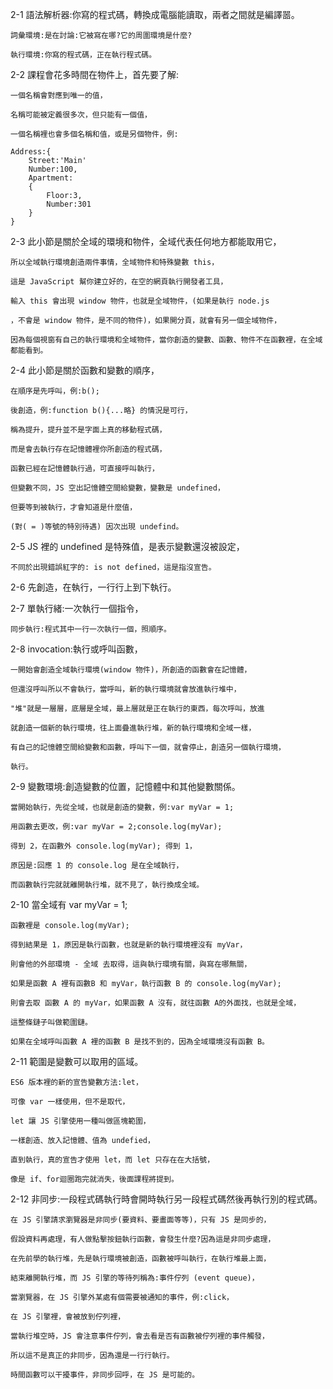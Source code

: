 
2-1 語法解析器:你寫的程式碼，轉換成電腦能讀取，兩者之間就是編譯噐。

    詞彙環境:是在討論:它被寫在哪?它的周圍環境是什麼?

    執行環境:你寫的程式碼，正在執行程式碼。

2-2 課程會花多時間在物件上，首先要了解:
    
    一個名稱會對應到唯一的值，

    名稱可能被定義很多次，但只能有一個值，

    一個名稱裡也會多個名稱和值，或是另個物件，例:

    Address:{
        Street:'Main'
        Number:100,
        Apartment:
        {
            Floor:3,
            Number:301
        }
    }

2-3 此小節是關於全域的環境和物件，全域代表任何地方都能取用它，

    所以全域執行環境創造兩件事情，全域物件和特殊變數 this，

    這是 JavaScript 幫你建立好的，在空的網頁執行開發者工具，

    輸入 this 會出現 window 物件，也就是全域物件，(如果是執行 node.js

    ，不會是 window 物件，是不同的物件)，如果開分頁，就會有另一個全域物件，

    因為每個視窗有自己的執行環境和全域物件，當你創造的變數、函數、物件不在函數裡，在全域都能看到。

2-4 此小節是關於函數和變數的順序，
    
    在順序是先呼叫，例:b();
    
    後創造，例:function b(){...略} 的情況是可行，

    稱為提升，提升並不是字面上真的移動程式碼，
    
    而是會去執行存在記憶體裡你所創造的程式碼，

    函數已經在記憶體執行過，可直接呼叫執行，

    但變數不同，JS 空出記憶體空間給變數，變數是 undefined，
    
    但要等到被執行，才會知道是什麼值，
    
    (對( = )等號的特別待遇) 因次出現 undefind。

2-5 JS 裡的 undefined 是特殊值，是表示變數還沒被設定，

    不同於出現錯誤紅字的: is not defined，這是指沒宣告。

2-6 先創造，在執行，一行行上到下執行。

2-7 單執行緒:一次執行一個指令，
    
    同步執行:程式其中一行一次執行一個，照順序。

2-8 invocation:執行或呼叫函數，

    一開始會創造全域執行環境(window 物件)，所創造的函數會在記憶體，

    但還沒呼叫所以不會執行，當呼叫，新的執行環境就會放進執行堆中，

    "堆"就是一層層，底層是全域，最上層就是正在執行的東西，每次呼叫，放進

    就創造一個新的執行環境，往上面疊進執行堆，新的執行環境和全域一樣，
    
    有自己的記憶體空間給變數和函數，呼叫下一個，就會停止，創造另一個執行環境，

    執行。

2-9 變數環境:創造變數的位置，記憶體中和其他變數關係。

    當開始執行，先從全域，也就是創造的變數，例:var myVar = 1;

    用函數去更改，例:var myVar = 2;console.log(myVar);

    得到 2，在函數外 console.log(myVar); 得到 1，

    原因是:回應 1 的 console.log 是在全域執行，

    而函數執行完就就離開執行堆，就不見了，執行換成全域。

2-10 當全域有 var myVar = 1;

    函數裡是 console.log(myVar);

    得到結果是 1，原因是執行函數，也就是新的執行環境裡沒有 myVar，

    則會他的外部環境 - 全域 去取得，這與執行環境有關，與寫在哪無關，

    如果是函數 A 裡有函數B 和 myVar，執行函數 B 的 console.log(myVar);
    
    則會去取 函數 A 的 myVar，如果函數 A 沒有，就往函數 A的外面找，也就是全域，
    
    這整條鏈子叫做範圍鏈。
    
    如果在全域呼叫函數 A 裡的函數 B 是找不到的，因為全域環境沒有函數 B。

2-11 範圍是變數可以取用的區域。

    ES6 版本裡的新的宣告變數方法:let，
    
    可像 var 一樣使用，但不是取代，

    let 讓 JS 引擎使用一種叫做區塊範圍，

    一樣創造、放入記憶體、值為 undefied，

    直到執行，真的宣告才使用 let，而 let 只存在在大括號，

    像是 if、for迴圈跑完就消失，後面課程將提到。

2-12 非同步:一段程式碼執行時會開時執行另一段程式碼然後再執行別的程式碼。

    在 JS 引擎請求瀏覽器是非同步(要資料、要畫面等等)，只有 JS 是同步的，

    假設資料再處理，有人做點擊按鈕執行函數，會發生什麼?因為這是非同步處理，

    在先前學的執行堆，先是執行環境被創造，函數被呼叫執行，在執行堆最上面，

    結束離開執行堆，而 JS 引擎的等待列稱為:事件佇列 (event queue)，

    當瀏覽器，在 JS 引擎外某處有個需要被通知的事件，例:click，
    
    在 JS 引擎裡，會被放到佇列裡，
    
    當執行堆空時，JS 會注意事件佇列，會去看是否有函數被佇列裡的事件觸發，

    所以這不是真正的非同步，因為還是一行行執行。

    時間函數可以干擾事件，非同步回呼，在 JS 是可能的。

